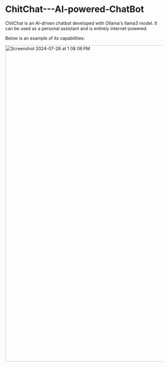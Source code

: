 # ChitChat---AI-powered-ChatBot

ChitChat is an AI-driven chatbot developed with Ollama's llama3 model. It can be used as a personal assistant and is entirely internet-powered.

Below is an example of its capabilities:

<img width="1010" alt="Screenshot 2024-07-28 at 1 08 06 PM" src="https://github.com/user-attachments/assets/c1385d5f-f74e-441f-9284-90fd50181572">
